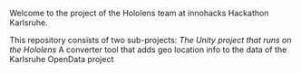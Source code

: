 Welcome to the project of the Hololens team at innohacks Hackathon Karlsruhe.

This repository consists of two sub-projects: _The Unity project that runs on the Hololens_ A converter tool that adds geo location info to the data of the Karlsruhe OpenData project
